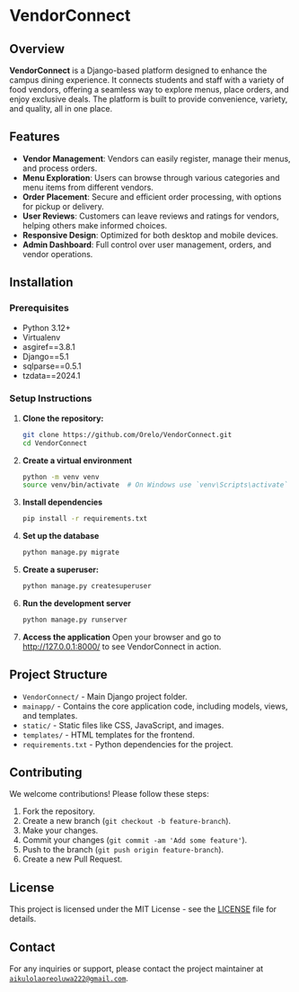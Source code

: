 # VendorConnect

## Overview

**VendorConnect** is a Django-based platform designed to enhance the campus dining experience. It connects students and staff with a variety of food vendors, offering a seamless way to explore menus, place orders, and enjoy exclusive deals. The platform is built to provide convenience, variety, and quality, all in one place.

## Features

- **Vendor Management**: Vendors can easily register, manage their menus, and process orders.
- **Menu Exploration**: Users can browse through various categories and menu items from different vendors.
- **Order Placement**: Secure and efficient order processing, with options for pickup or delivery.
- **User Reviews**: Customers can leave reviews and ratings for vendors, helping others make informed choices.
- **Responsive Design**: Optimized for both desktop and mobile devices.
- **Admin Dashboard**: Full control over user management, orders, and vendor operations.

## Installation

### Prerequisites

- Python 3.12+
- Virtualenv
- asgiref==3.8.1
- Django==5.1
- sqlparse==0.5.1
- tzdata==2024.1

### Setup Instructions

1. **Clone the repository:**

   ```bash
   git clone https://github.com/Orelo/VendorConnect.git
   cd VendorConnect
   ```
2. **Create a virtual environment**
   ```bash
   python -m venv venv
   source venv/bin/activate  # On Windows use `venv\Scripts\activate`
   ```
3. **Install dependencies**
   ```bash
   pip install -r requirements.txt
   ```
4. **Set up the database**
   ```bash
   python manage.py migrate
   ```
5. **Create a superuser:**
   ```bash
   python manage.py createsuperuser
   ```
6. **Run the development server**
   ```bash
   python manage.py runserver
   ```
7. **Access the application**
    Open your browser and go to http://127.0.0.1:8000/ to see VendorConnect in action.

## Project Structure

- `VendorConnect/` - Main Django project folder.
- `mainapp/` - Contains the core application code, including models, views, and templates.
- `static/` - Static files like CSS, JavaScript, and images.
- `templates/` - HTML templates for the frontend.
- `requirements.txt` - Python dependencies for the project.

## Contributing

We welcome contributions! Please follow these steps:

1. Fork the repository.
2. Create a new branch (`git checkout -b feature-branch`).
3. Make your changes.
4. Commit your changes (`git commit -am 'Add some feature'`).
5. Push to the branch (`git push origin feature-branch`).
6. Create a new Pull Request.

## License

This project is licensed under the MIT License - see the [LICENSE](LICENSE) file for details.

## Contact

For any inquiries or support, please contact the project maintainer at [`aikulolaoreoluwa222@gmail.com`](mailto:aikulolaoreoluwa222@gmail.com).




